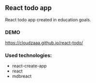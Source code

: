 ## React todo app
React todo app created in education goals.

### DEMO
https://cloudzaaa.github.io/react-todo/

### Used technologies:
- react-create-app
- react
- mdbreact
